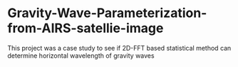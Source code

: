 # Gravity-Wave-Parameterization-from-AIRS-satellie-image
This project was a case study to see if 2D-FFT based statistical method can determine horizontal wavelength of gravity waves 
